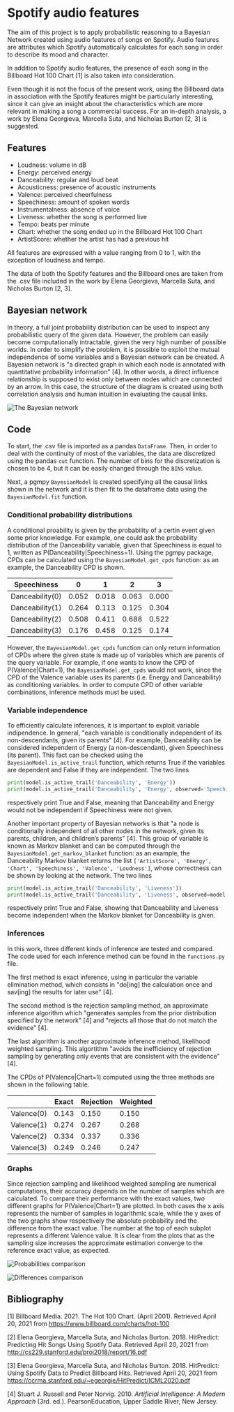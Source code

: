 # Spotify audio features

The aim of this project is to apply probabilistic reasoning to a Bayesian Network created using audio features of songs on Spotify. Audio features are attributes which Spotify automatically calculates for each song in order to describe its mood and character.

In addition to Spotify audio features, the presence of each song in the Billboard Hot 100 Chart [1] is also taken into consideration.

Even though it is not the focus of the present work, using the Billboard data in association with the Spotify features might be particularly interesting, since it can give an insight about the characteristics which are more relevant in making a song a commercial success. For an in-depth analysis, a work by Elena Georgieva, Marcella Suta, and Nicholas Burton [2, 3] is suggested.

## Features

- Loudness: volume in dB
- Energy: perceived energy
- Danceability: regular and loud beat
- Acousticness: presence of acoustic instruments
- Valence: perceived cheerfulness
- Speechiness: amount of spoken words
- Instrumentalness: absence of voice
- Liveness: whether the song is performed live
- Tempo: beats per minute
- Chart: whether the song ended up in the Billboard Hot 100 Chart
- ArtistScore: whether the artist has had a previous hit

All features are expressed with a value ranging from 0 to 1, with the exception of loudness and tempo.

The data of both the Spotify features and the Billboard ones are taken from the .csv file included in the work by Elena Georgieva, Marcella Suta, and Nicholas Burton [2, 3].

## Bayesian network

In theory, a full joint probability distribution can be used to inspect any probabilistic query of the given data. However, the problem can easily become computationally intractable, given the very high number of possible worlds. In order to simplify the problem, it is possible to exploit the mutual independence of some variables and a Bayesian network can be created. A Bayesian network is "a directed graph in which each node is annotated with quantitative probability information" [4]. In other words, a direct influence relationship is supposed to exist only between nodes which are connected by an arrow. In this case, the structure of the diagram is created using both correlation analysis and human intuition in evaluating the causal links.

![The Bayesian network](images/network.png)

## Code

To start, the .csv file is imported as a pandas `DataFrame`. Then, in order to deal with the continuity of most of the variables, the data are discretized using the pandas `cut` function. The number of bins for the discretization is chosen to be 4, but it can be easily changed through the `BINS` value.

Next, a pgmpy `BayesianModel` is created specifying all the causal links shown in the network and it is then fit to the dataframe data using the `BayesianModel.fit` function.

### Conditional probability distributions

A conditional proability is given by the probability of a certin event given some prior knowledge. For example, one could ask the probability distribution of the Danceability variable, given that Speechiness is equal to 1, written as P(Danceability|Speechiness=1). Using the pgmpy package, CPDs can be calculated using the `BayesianModel.get_cpds` function: as an example, the Danceability CPD is shown.

| Speechiness     | 0     | 1     | 2     | 3     |
| --------------- | ----- | ----- | ----- | ----- |
| Danceability(0) | 0.052 | 0.018 | 0.063 | 0.000 |
| Danceability(1) | 0.264 | 0.113 | 0.125 | 0.304 |
| Danceability(2) | 0.508 | 0.411 | 0.688 | 0.522 |
| Danceability(3) | 0.176 | 0.458 | 0.125 | 0.174 |

However, the `BayesianModel.get_cpds` function can only return information of CPDs where the given state is made up of variables which are parents of the query variable. For example, if one wants to know the CPD of P(Valence|Chart=1), the `BayesianModel.get_cpds` would not work, since the CPD of the Valence variable uses its parents (i.e. Energy and Danceability) as conditioning variables. In order to compute CPD of other variable combinations, inference methods must be used.

### Variable independence

To efficiently calculate inferences, it is important to exploit variable indipendence. In general, "each variable is conditionally independent of its non-descendants, given its parents" [4]. For example, Danceability can be considered independent of Energy (a non-descendant), given Speechiness (its parent). This fact can be checked using the `BayesianModel.is_active_trail` function, which returns True if the variables are dependent and False if they are independent. The two lines
```python
print(model.is_active_trail('Danceability', 'Energy'))
print(model.is_active_trail('Danceability', 'Energy', observed='Speechiness'))
```
respectively print True and False, meaning that Danceability and Energy would not be independent if Speechiness were not given.

Another important property of Bayesian networks is that "a node is conditionally independent of all other nodes in the network, given its parents, children, and children’s parents" [4]. This group of variable is known as Markov blanket and can be computed through the `BayesianModel.get_markov_blanket` function: as an example, the Danceability Markov blanket returns the list `['ArtistScore', 'Energy', 'Chart', 'Speechiness', 'Valence', 'Loudness']`, whose correctness can be shown by looking at the network. The two lines
```python
print(model.is_active_trail('Danceability', 'Liveness'))
print(model.is_active_trail('Danceability', 'Liveness', observed=model.get_markov_blanket('Danceability')))
```
respectively print True and False, showing that Danceability and Liveness become independent when the Markov blanket for Danceability is given.

### Inferences

In this work, three different kinds of inference are tested and compared. The code used for each inference method can be found in the `functions.py` file.

The first method is exact inference, using in particular the variable elimination method, which consists in "do[ing] the calculation once and sav[ing] the results for later use" [4].

The second method is the rejection sampling method, an approximate inference algorithm which "generates samples from the prior distribution specified by the network" [4] and "rejects all those that do not match the evidence" [4].

The last algorithm is another approximate inference method, likelihood weighted sampling. This algortithm "avoids the inefficiency of rejection sampling by generating only events that are consistent with the evidence" [4].

The CPDs of P(Valence|Chart=1) computed using the three methods are shown in the following table.

|            | Exact | Rejection | Weighted |
| ---------- | ----- | --------- | -------- |
| Valence(0) | 0.143 | 0.150     | 0.150    |
| Valence(1) | 0.274 | 0.267     | 0.268    |
| Valence(2) | 0.334 | 0.337     | 0.336    |
| Valence(3) | 0.249 | 0.246     | 0.247    |

### Graphs

Since rejection sampling and likelihood weighted sampling are numerical computations, their accuracy depends on the number of samples which are calculated. To compare their performance with the exact values, two different graphs for P(Valence|Chart=1) are plotted. In both cases the x axis represents the number of samples in logarithmic scale, while the y axes of the two graphs show respectively the absolute probability and the difference from the exact value. The number at the top of each subplot represents a different Valence value. It is clear from the plots that as the sampling size increases the approximate estimation converge to the reference exact value, as expected.

![Probabilities comparison](images/probabilities.png)

![Differences comparison](images/differences.png)

## Bibliography

[1] Billboard Media. 2021. The Hot 100 Chart. (April 2001). Retrieved April 20, 2021 from https://www.billboard.com/charts/hot-100

[2] Elena Georgieva, Marcella Suta, and Nicholas Burton. 2018. HitPredict: Predicting Hit Songs Using Spotify Data. Retrieved April 20, 2021 from http://cs229.stanford.edu/proj2018/report/16.pdf

[3] Elena Georgieva, Marcella Suta, and Nicholas Burton. 2018. HitPredict: Using Spotify Data to Predict Billboard Hits. Retrieved April 20, 2021 from https://ccrma.stanford.edu/~egeorgie/HitPredict/ICML2020.pdf

[4] Stuart J. Russell and Peter Norvig. 2010. *Artificial Intelligence: A Modern Approach* (3rd. ed.). PearsonEducation, Upper Saddle River, New Jersey.